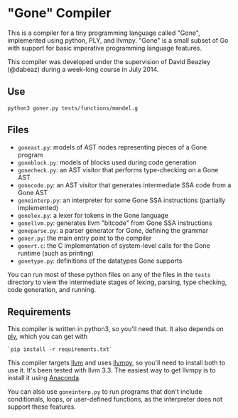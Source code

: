 "Gone" Compiler
===============

This is a compiler for a tiny programming language called "Gone", implemented
using python, PLY, and llvmpy. "Gone" is a small subset of Go with support for
basic imperative programming language features.

This compiler was developed under the supervision of David Beazley (@dabeaz)
during a week-long course in July 2014.

Use
---

    python3 goner.py tests/functions/mandel.g

Files
-----

* `goneast.py`: models of AST nodes representing pieces of a Gone program
* `goneblock.py`: models of blocks used during code generation
* `gonecheck.py`: an AST visitor that performs type-checking on a Gone AST
* `gonecode.py`: an AST visitor that generates intermediate SSA code from a Gone AST
* `goneinterp.py`: an interpreter for some Gone SSA instructions (partially implemented)
* `gonelex.py`: a lexer for tokens in the Gone language
* `gonellvm.py`: generates llvm "bitcode" from Gone SSA instructions
* `goneparse.py`: a parser generator for Gone, defining the grammar
* `goner.py`: the main entry point to the compiler
* `gonert.c`: the C implementation of system-level calls for the Gone runtime (such as printing)
* `gonetype.py`: definitions of the datatypes Gone supports

You can run most of these python files on any of the files in the `tests`
directory to view the intermediate stages of lexing, parsing, type checking,
code generation, and running.

Requirements
------------

This compiler is written in python3, so you'll need that. It also depends on
[ply](http://www.dabeaz.com/ply/), which you can get with

    `pip install -r requirements.txt`

This compiler targets [llvm](http://llvm.org/releases/download.html)
and uses [llvmpy](http://www.llvmpy.org/llvmpy-doc/dev/doc/firstexample.html),
so you'll need to install both to use it. It's been tested with llvm 3.3. The
easiest way to get llvmpy is to install it using
[Anaconda](http://continuum.io/downloads).

You can also use `goneinterp.py` to run programs that don't include
conditionals, loops, or user-defined functions, as the interpreter does not
support these features.
